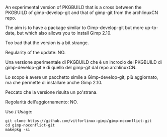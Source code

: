 An experimental version of PKGBUILD that is a cross between the PKGBUILD of gimp-develop-git and that of gimp-git from the archlinuxCN repo.

The aim is to have a package similar to Gimp-develop-git but more up-to-date, but which also allows you to install Gimp 2.10.


Too bad that the version is a bit strange.

Regularity of the update: NO.


Una versione sperimentale di PKGBUILD che è un incrocio del PKGBUILD di gimp-develop-git e di quello del gimp-git dal repo archlinuxCN.

Lo scopo è avere un pacchetto simile a Gimp-develop-git, più aggiornato, ma che permette di installare anche Gimp 2.10.

Peccato che la versione risulta un po'strana.

Regolarità dell'aggiornamento: NO.


Uso / Usage:
```
git clone https://github.com/vitforlinux-gimp/gimp-noconflict-git
cd gimp-noconflict-git
makepkg -si
```


